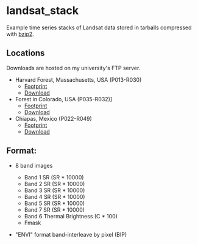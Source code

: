 landsat_stack
=============
Example time series stacks of Landsat data stored in tarballs compressed with [bzip2](https://en.wikipedia.org/wiki/Bzip2).

## Locations

Downloads are hosted on my university's FTP server.

- Harvard Forest, Massachusetts, USA (P013-R030)
    + [Footprint](p013r030_bbox.geojson)
    + [Download](http://ftp-earth.bu.edu/public/ceholden/landsat_stacks/p013r030.tar.bz2)
- Forest in Colorado, USA (P035-R032)]
    + [Footprint](p035r032_bbox.geojson)
    + [Download](http://ftp-earth.bu.edu/public/ceholden/landsat_stacks/p035r032.tar.bz2)
- Chiapas, Mexico (P022-R049)
    + [Footprint](p022r049_bbox.geojson)
    + [Download](http://ftp-earth.bu.edu/public/ceholden/landsat_stacks/p022r049.tar.bz2)

## Format:

- 8 band images
    + Band 1 SR (SR * 10000)
    + Band 2 SR (SR * 10000)
    + Band 3 SR (SR * 10000)
    + Band 4 SR (SR * 10000)
    + Band 5 SR (SR * 10000)
    + Band 7 SR (SR * 10000)
    + Band 6 Thermal Brightness (C * 100)
    + Fmask

- "ENVI" format band-interleave by pixel (BIP)
